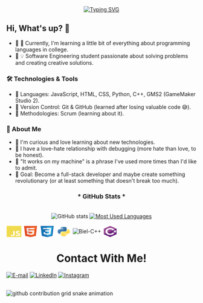 <div align="center">
  <a href="https://git.io/typing-svg">
    <a href="https://git.io/typing-svg"><img src="https://readme-typing-svg.demolab.com?font=Fira+Code&pause=1000&color=BC00FF&center=true&vCenter=true&width=435&lines=%E2%81%8E+%E2%8C%8A+Welcome+to+my+profile+%E2%8C%89+%E2%81%8E" alt="Typing SVG" /></a>
  </a>
</div>

## Hi, What's up? 👋 
- 🔹 📘 Currently, I'm learning a little bit of everything about programming languages in college.
- 🔹 💡 Software Engineering student passionate about solving problems and creating creative solutions.

### 🛠️ Technologies & Tools
- 🔹 Languages: JavaScript, HTML, CSS, Python, C++, GMS2 (GameMaker Studio 2).
- 🔹 Version Control: Git & GitHub (learned after losing valuable code 😅).
- 🔹 Methodologies: Scrum (learning about it).

### 🚀 About Me
- 🔹 I'm curious and love learning about new technologies.
- 🔹 I have a love-hate relationship with debugging (more hate than love, to be honest).
- 🔹 "It works on my machine" is a phrase I've used more times than I'd like to admit.
- 🔹 Goal: Become a full-stack developer and maybe create something revolutionary (or at least something that doesn't break too much).

<div style="text-align: center;" align="center">
  <h3>* GitHub Stats *</h3>
  <br>
  <img src="https://github-readme-stats-git-masterrstaa-rickstaa.vercel.app/api?username=4NYONEx&hide_title=true&show_icons=true&include_all_commits=false&count_private=true&line_height=25&hide=issues&bg_color=000&title_color=FF00F6&text_color=FFF&border_radius=3&border_color=36123c&icon_color=FF00F6&theme=synthwave" alt="GitHub stats">

  <a href="https://github.com/mari4souza/github-readme-stats">
    <img src="https://github-readme-stats-git-masterrstaa-rickstaa.vercel.app/api/top-langs/?username=4NYONEx&line_height=10&card_width=290&layout=compact&hide_title=false&count_private=true&langs_count=4&show_icons=true&title_color=FF00F6&hide=html,scss,less&bg_color=000&text_color=8B8B8B&border_radius=3&border_color=561760&count_private=true" alt="Most Used Languages">
  </a>
</div>

<div style="display: inline_block"><br>
  <img align="center" alt="Biel-Js" height="30" width="40" src="https://raw.githubusercontent.com/devicons/devicon/master/icons/javascript/javascript-plain.svg">
  <img align="center" alt="Biel-HTML" height="30" width="40" src="https://raw.githubusercontent.com/devicons/devicon/master/icons/html5/html5-original.svg">
  <img align="center" alt="Biel-CSS" height="30" width="40" src="https://raw.githubusercontent.com/devicons/devicon/master/icons/css3/css3-original.svg">
  <img align="center" alt="Biel-Python" height="30" width="40" src="https://raw.githubusercontent.com/devicons/devicon/master/icons/python/python-original.svg">
  <img align="center" alt="Biel-C++" height="30" width="40" src="https://cdn.jsdelivr.net/gh/devicons/devicon@latest/icons/cplusplus/cplusplus-original.svg">
  <img align="center" alt="Biel-Csharp" height="30" width="40" src="https://raw.githubusercontent.com/devicons/devicon/master/icons/csharp/csharp-original.svg">
</div>

 ##
 
<div style="text-align: center;" align="center">
  <h1>Contact With Me!</h1>
</div>

[![E-mail](https://img.shields.io/badge/-Email-000?style=for-the-badge&logo=microsoft-outlook&logoColor=FF00F6&color:FFF)](mailto:meduardacardoso.121@gmail.com)
[![LinkedIn](https://img.shields.io/badge/-LinkedIn-000?style=for-the-badge&logo=linkedin&logoColor=FF00F6&color:FFF)](https://www.linkedin.com/in/mari4souza/)
[![Instagram](https://img.shields.io/badge/-Instagram-000?style=for-the-badge&logo=instagram&logoColor=FF00F6&color:FFF)](https://www.instagram.com/mari4.souza/)

##

<picture align="center">
  <source media="(prefers-color-scheme: dark)" srcset="https://raw.githubusercontent.com/4NYONEx/4NYONEx/output/github-contribution-grid-snake-dark.svg">
  <source media="(prefers-color-scheme: light)" srcset="https://raw.githubusercontent.com/4NYONEx/4NYONEx/output/github-contribution-grid-snake-dark.svg">
  <img align="center" alt="github contribution grid snake animation" src="https://raw.githubusercontent.com/4NYONEx/4NYONEx/output/github-contribution-grid-snake.svg">
</picture>
